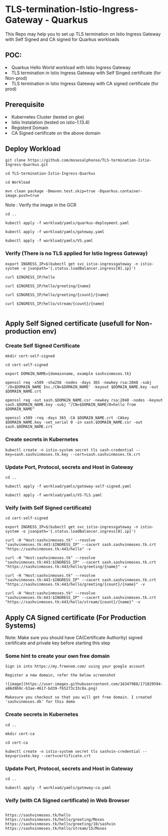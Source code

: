 # TLS-termination-Istio-Ingress- Gateway - Quarkus
This Repo may help you to set up TLS termination on Istio Ingress Gateway with Self Signed and CA signed for Quarkus workloads

## POC:
<li>
Quarkus Hello World workload with Istio Ingress Gateway
</li>
<li>
TLS termination in Istio Ingress Gateway with Self Singed certificate (for Non-prod)
</li>
<li>
TLS termination in Istio Ingress Gateway with CA signed certificate (for prod)
</li>

## Prerequisite

<li>
Kubernetes Cluster (tested on gke)
 </li>
 <li>
Istio Instalation (tested on istio-1.13.4)
</li>
<li>
Registerd Domain
</li>
<li>
CA Signed certificate on the above domain
</li>

## Deploy Workload

```
git clone https://github.com/mosesalphonse/TLS-termination-Istio-Ingress-Quarkus.git

cd TLS-termination-Istio-Ingress-Quarkus

cd Workload

mvn clean package -Dmaven.test.skip=true -Dquarkus.container-image.push=true

```
Note : Verify the image in the GCR


```
cd ..

kubectl apply -f workload/yamls/quarkus-deployment.yaml

kubectl apply -f workload/yamls/gateway.yaml

kubectl apply -f workload/yamls/VS.yaml

```
### Verify (There is no TLS applied for Istio Ingress Gateway)

```
export INGRESS_IP=$(kubectl get svc istio-ingressgateway -n istio-system -o jsonpath='{.status.loadBalancer.ingress[0].ip}')

curl $INGRESS_IP/hello

curl $INGRESS_IP/hello/greeting/{name}

curl $INGRESS_IP/hello/greeting/{count}/{name}

curl $INGRESS_IP/hello/stream/{count}/{name}


```
## Apply Self Signed certificate (usefull for Non-production env)

### Create Self Signed Certificate

```
mkdir cert-self-signed

cd cert-self-signed

export DOMAIN_NAME={domainname, example sashvinmoses.tk}

openssl req -x509 -sha256 -nodes -days 365 -newkey rsa:2048 -subj '/O=$DOMAIN_NAME Inc./CN=$DOMAIN_NAME' -keyout $DOMAIN_NAME.key -out $DOMAIN_NAME.crt

openssl req -out sash.$DOMAIN_NAME.csr -newkey rsa:2048 -nodes -keyout sash.$DOMAIN_NAME.key -subj "/CN=$DOMAIN_NAME/O=hello from $DOMAIN_NAME"

openssl x509 -req -days 365 -CA $DOMAIN_NAME.crt -CAkey $DOMAIN_NAME.key -set_serial 0 -in sash.$DOMAIN_NAME.csr -out sash.$DOMAIN_NAME.crt

```
### Create secrets in Kubernetes

```
kubectl create -n istio-system secret tls sash-credential --key=sash.sashvinmoses.tk.key --cert=sash.sashvinmoses.tk.crt

```
### Update Port, Protocol, secrets and Host in Gateway

```
cd ..

kubectl apply -f workload/yamls/gateway-self-signed.yaml

kubectl apply -f workload/yamls/VS-TLS.yaml

```

### Veify (with Self Signed certificate)

```
cd cert-self-signed

export INGRESS_IP=$(kubectl get svc istio-ingressgateway -n istio-system -o jsonpath='{.status.loadBalancer.ingress[0].ip}')

curl -H "Host:sashvinmoses.tk" --resolve "sashvinmoses.tk:443:$INGRESS_IP" --cacert sash.sashvinmoses.tk.crt "https://sashvinmoses.tk:443/hello" -v

curl -H "Host:sashvinmoses.tk" --resolve "sashvinmoses.tk:443:$INGRESS_IP" --cacert sash.sashvinmoses.tk.crt "https://sashvinmoses.tk:443/hello/greeting/{name}" -v

curl -H "Host:sashvinmoses.tk" --resolve "sashvinmoses.tk:443:$INGRESS_IP" --cacert sash.sashvinmoses.tk.crt "https://sashvinmoses.tk:443/hello/greeting/{count}/{name}" -v

curl -H "Host:sashvinmoses.tk" --resolve "sashvinmoses.tk:443:$INGRESS_IP" --cacert sash.sashvinmoses.tk.crt "https://sashvinmoses.tk:443/hello/stream/{count}/{name}" -v

```
## Apply CA Signed certificate (For Production Systems)

Note: Make sure you should have CA(Certificate Authority) signed certificate and private key before starting this step

### Some hint to create your own free domain


```
Sign in into https://my.freenom.com/ using your google account

Register a new domain, refer the below screenshot

![image](https://user-images.githubusercontent.com/16347988/171029594-a86d9b9c-b3ae-4617-bd39-fb5273c33c8a.png)

Makesure you checkout so that you will get free domain. I created 'sashvinmoses.dk' for this demo

```

### Create secrets in Kubernetes

```
cd ..

mkdir cert-ca

cd cert-ca

kubectl create -n istio-system secret tls sashvin-credential --key=private.key --cert=certificate.crt

```
### Update Port, Protocol, secrets and Host in Gateway

```
cd ..

kubectl apply -f workload/yamls/gateway-ca.yaml

```
### Veify (with CA Signed certificate) in Web Browser


```

https://sashvinmoses.tk/hello
https://sashvinmoses.tk/hello/greeting/Moses
https://sashvinmoses.tk/hello/greeting/10/sashvin
https://sashvinmoses.tk/hello/stream/15/Moses

```
